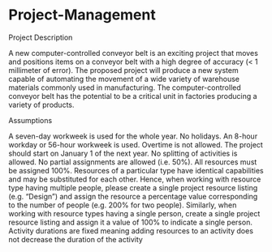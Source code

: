 # Project-Management
Project Description

A new computer-controlled conveyor belt is an exciting project that moves and positions items on a conveyor belt with a high degree of accuracy (< 1 millimeter of error).  The proposed project will produce a new system capable of automating the movement of a wide variety of warehouse materials commonly used in manufacturing.  The computer-controlled conveyor belt has the potential to be a critical unit in factories producing a variety of products.  

Assumptions

A seven-day workweek is used for the whole year. No holidays.
An 8-hour workday or 56-hour workweek is used.  Overtime is not allowed.
The project should start on January 1 of the next year.
No splitting of activities is allowed.
No partial assignments are allowed (i.e. 50%).  All resources must be assigned 100%.
Resources of a particular type have identical capabilities and may be substituted for each other.  Hence, when working with resource type having multiple people, please create a single project resource listing (e.g. “Design”) and assign the resource a percentage value corresponding to the number of people (e.g. 200% for two people).  Similarly, when working with resource types having a single person, create a single project resource listing and assign it a value of 100% to indicate a single person.
Activity durations are fixed meaning adding resources to an activity does not decrease the duration of the activity
